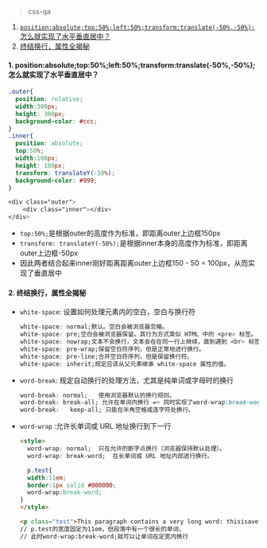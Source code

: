 > css-qa
1. [`position:absolute;top:50%;left:50%;transform:translate(-50%,-50%);`怎么就实现了水平垂直居中？](#1)
2. [终结换行，属性全揭秘](#2)


<h4 id="1">1. position:absolute;top:50%;left:50%;transform:translate(-50%,-50%);怎么就实现了水平垂直居中？</h4>

```css
.outer{
  position: relative;
  width:300px;
  height: 300px;
  background-color: #ccc;
}
.inner{
  position: absolute;
  top:50%;
  width:100px;
  height: 100px;
  transform: translateY(-50%);
  background-color: #999;
}

<div class="outer">
	<div class="inner"></div>
</div>
```

* `top:50%;`是根据outer的高度作为标准，即距离outer上边框150px
* `transform: translateY(-50%);`是根据inner本身的高度作为标准，即距离outer上边框-50px
* 因此两者结合起来inner刚好距离距离outer上边框150 - 50 = 100px，从而实现了垂直居中



<h4 id="2">2. 终结换行，属性全揭秘</h4>

* `white-space`:  设置如何处理元素内的空白，空白与换行符

  ```css
  white-space: normal;默认。空白会被浏览器忽略。
  white-space: pre;空白会被浏览器保留。其行为方式类似 HTML 中的 <pre> 标签。
  white-space: nowrap;文本不会换行，文本会在在同一行上继续，直到遇到 <br> 标签为止。
  white-space: pre-wrap;保留空白符序列，但是正常地进行换行。
  white-space: pre-line;合并空白符序列，但是保留换行符。
  white-space: inherit;规定应该从父元素继承 white-space 属性的值。
  ```

* `word-break`:  规定自动换行的处理方法，尤其是纯单词或字母时的换行

  ```css
  word-break: normal;	使用浏览器默认的换行规则。
  word-break: break-all; 允许在单词内换行 => 同时实现了word-wrap:break-word;长单词换行
  word-break:	keep-all; 只能在半角空格或连字符处换行。
  ```

* `word-wrap` :允许长单词或 URL 地址换行到下一行

  ```html
  <style> 
    word-wrap: normal;	只在允许的断字点换行（浏览器保持默认处理）。
    word-wrap: break-word;	在长单词或 URL 地址内部进行换行。

    p.test{
    width:11em; 
    border:1px solid #000000;
    word-wrap:break-word;
  }
  </style>

  <p class="test">This paragraph contains a very long word: thisisaveryveryveryveryveryverylongword.</p>
  // p.test的宽度固定为11em，但段落中有一个很长的单词，
  // 此时word-wrap:break-word;就可以让单词在定宽内换行
  ```